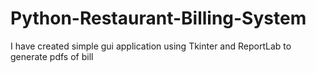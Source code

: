 # Python-Restaurant-Billing-System
I have created simple gui application using Tkinter and ReportLab to generate pdfs of bill
